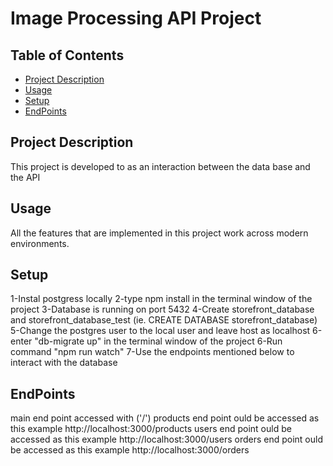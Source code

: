# Image Processing API Project

## Table of Contents

* [Project Description](#ProjectDescription)
* [Usage](#Usage)
* [Setup](#Setup)
* [EndPoints](#EndPoints)



## Project Description

This project is developed to as an interaction between the data base and the API

## Usage

All the features that are implemented in this project work across modern environments.

## Setup

1-Instal postgress locally
2-type npm install in the terminal window of the project
3-Database is running on port 5432
4-Create storefront_database and storefront_database_test  (ie. CREATE DATABASE storefront_database)
5-Change the postgres user to the local user and leave host as localhost
6-enter "db-migrate up" in the terminal window of the project
6-Run command "npm run watch"
7-Use the endpoints mentioned below to interact with the database

## EndPoints

main end point accessed with ('/')
products end point ould be accessed as this example http://localhost:3000/products
users end point ould be accessed as this example http://localhost:3000/users
orders end point ould be accessed as this example http://localhost:3000/orders


